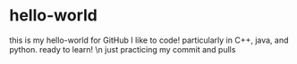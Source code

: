 # hello-world
this is my hello-world for GitHub
I like to code! particularly in C++, java, and python.
ready to learn!
\n just practicing my commit and pulls
